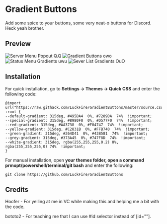 
# Gradient Buttons
Add some spice to your buttons, some very neat-o buttons for Discord. Heck yeah brother.

## Preview
![Server Menu Popout Q.Q](https://cdn.discordapp.com/attachments/738968109288914976/747881491698024598/hST0ErlUIr.gif)
![Gradient Buttons owo](https://cdn.discordapp.com/attachments/738968109288914976/747875750211747992/jfU46311eU.gif)
![Status Menu Gradients uwu](https://cdn.discordapp.com/attachments/738968109288914976/747874809836339201/aIXhec9Ygk.gif)
![Sever List Gradients OuO](https://cdn.discordapp.com/attachments/738968109288914976/747878993419829380/JKK6FuwR8C.gif)

## Installation
For quick installation, go to **Settings -> Themes -> Quick CSS** and enter the following code:

	@import  url("https://raw.githack.com/LuckFire/GradientButtons/master/source.css");
	:root {
	--default-gradient: 315deg, #495DA4  0%, #7289DA  74%  !important;
	--special-gradient: 315deg, #8980F0  0%, #D577F0  74%  !important;
	--red-gradient: 315deg, #AA3738  0%, #F04747  74%  !important;
	--yellow-gradient: 315deg, #C2831B  0%, #FFB740  74%  !important;
	--green-gradient: 315deg, #264D41  0%, #43B581  74%  !important;
	--grey-gradient: 315deg, #373A45  0%, #747F8D  74%  !important;
	--white-gradient: 315deg, rgba(255,255,255,0.2) 0%, rgba(255,255,255,0) 74%  !important;
	}    

For manual installation, open **your themes folder, open a command prmopt/powershell/terminal/git bash** and enter the following:

    git clone https://github.com/LuckFire/GradientButtons

 
## Credits
Hoofer - For yelling at me in VC while making this and helping me a bit with the code.

bototo2 - For teaching me that I can use #id selector instead of [id=""].
